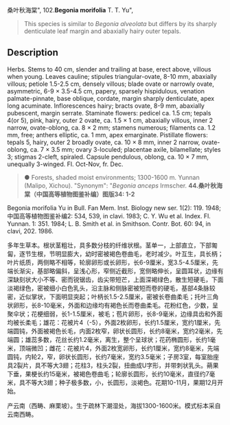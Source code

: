 桑叶秋海棠",
102.**Begonia morifolia** T. T. Yu",

> This species is similar to *Begonia alveolata* but differs by its sharply denticulate leaf margin and abaxially hairy outer tepals.

## Description
Herbs. Stems to 40 cm, slender and trailing at base, erect above, villous when young. Leaves cauline; stipules triangular-ovate, 8-10 mm, abaxially villous; petiole 1.5-2.5 cm, densely villous; blade ovate or narrowly ovate, asymmetric, 6-9 × 3.5-4.5 cm, papery, sparsely hispidulous, venation palmate-pinnate, base oblique, cordate, margin sharply denticulate, apex long acuminate. Inflorescences hairy; bracts ovate, 8-9 mm, abaxially pubescent, margin serrate. Staminate flowers: pedicel ca. 1.5 cm; tepals 4(or 5), pink, hairy, outer 2 ovate, ca. 1.5 × 1 cm, abaxially villous, inner 2 narrow, ovate-oblong, ca. 8 × 2 mm; stamens numerous; filaments ca. 1.2 mm, free; anthers elliptic, ca. 1 mm, apex emarginate. Pistillate flowers: tepals 5, hairy, outer 2 broadly ovate, ca. 10 × 8 mm, inner 2 narrow, ovate-oblong, ca. 7 × 3.5 mm; ovary 3-loculed; placentae axile, bilamellate; styles 3; stigmas 2-cleft, spiraled. Capsule pendulous, oblong, ca. 10 × 7 mm, unequally 3-winged. Fl. Oct-Nov, fr. Dec.

> ● Forests, shaded moist environments; 1300-1600 m. Yunnan (Malipo, Xichou).
  "Synonym": "*Begonia anceps* Irmscher.
**44.桑叶秋海棠（中国高等植物图鉴补编）图版34: 1-2**

Begonia morifolia Yu in Bull. Fan Mem. Inst. Biology new ser. 1(2): 119. 1948; 中国高等植物图鉴补编2: 534, 539, in clavi. 1983; C. Y. Wu et al. Index. Fl. Yunnan. 1: 351. 1984; L. B. Smith et al. in Smithson. Contr. Bot. 60: 94, in clavi, 202. 1986.

多年生草本。根状茎粗壮，具多数分枝的纤维状根。茎单一，上部直立，下部匍匐，逐节生根，节明显膨大，幼时密被褐色卷曲毛，老时减少。叶互生，具长柄；叶片纸质，两侧略不相等，轮廓卵形或长卵形，长6-9厘米，宽3.5-4.5厘米，先端长渐尖，基部略偏斜，呈浅心形，窄侧近截形，宽侧略伸长，呈圆耳状，边缘有深缺刻状大小不等、密而锐锯齿，齿尖带短芒，上面深褐绿色，散生短硬毛，下面淡褐绿色，密被细小白色乳头，沿主脉和侧脉密被短而卷的硬毛，基部4条脉较密，近似掌状，下面明显突起；叶柄长1.5-2.5厘米，密被长卷曲柔毛；托叶三角状卵形，长8-10毫米，外面和边缘均有褐色长而卷曲柔毛。花粉红色，少数，呈聚伞状；花梗细弱，长1-1.5厘米，被毛；苞片卵形，长8-9毫米，边缘具齿和外面均被长柔毛；雄花：花被片4（-5），外面2枚卵形，长约1.5厘米，宽约1厘米，先端圆钝，外面被褐色长毛，内面2枚窄，卵状长圆形，长约8毫米，宽约2毫米，先端圆；雄蕊多数，花丝长约1.2毫米，离生，整个呈球状；花药椭圆形，长约1毫米，顶端微凹；雌花：花被片4，外面2枚宽卵形，长约1厘米，宽约8毫米，先端圆钝，内轮2，窄，卵状长圆形，长约7毫米，宽约3.5毫米；子房3室，每室胎座具2裂片，具不等大3翅；花柱3，柱头2裂，扭曲成U字形，并带刺状乳头。蒴果下垂，果梗长约15毫米，被褐色卷曲毛；轮廓长圆形，长约10毫米，直径约7毫米，具不等大3翅；种子极多数，小，长圆形，淡褐色。花期10-11月，果期12月开始。

产云南（西畴、麻栗坡）。生于疏林下潮湿处，海拔1300-1600米。模式标本采自云南西畴。
